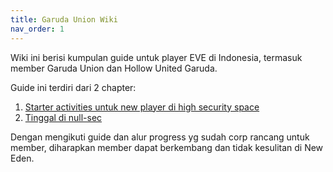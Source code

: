 ```yaml
---
title: Garuda Union Wiki
nav_order: 1
---
```


Wiki ini berisi kumpulan guide untuk player EVE di Indonesia, termasuk member Garuda Union dan Hollow United Garuda.

Guide ini terdiri dari 2 chapter:
1. [Starter activities untuk new player di high security space](highsec/highsec.html)
2. [Tinggal di null-sec](nullsec/nullsec.html)

Dengan mengikuti guide dan alur progress yg sudah corp rancang untuk member, diharapkan member dapat berkembang dan tidak kesulitan di New Eden.
